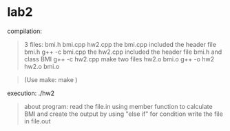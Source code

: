 # lab2
compilation: 

>3 files: bmi.h bmi.cpp hw2.cpp
>the bmi.cpp included the header file bmi.h
> g++ -c bmi.cpp
>the hw2.cpp included the header file bmi.h and class BMI
> g++ -c hw2.cpp
>make two files hw2.o bmi.o
> g++ -o hw2 hw2.o bmi.o

>(Use make:
 > make )
 
 execution:  ./hw2
 
 >about program:
 >read the file.in
 >using member function to calculate BMI and create the output by using "else if" for condition
 >write the file in file.out
 
